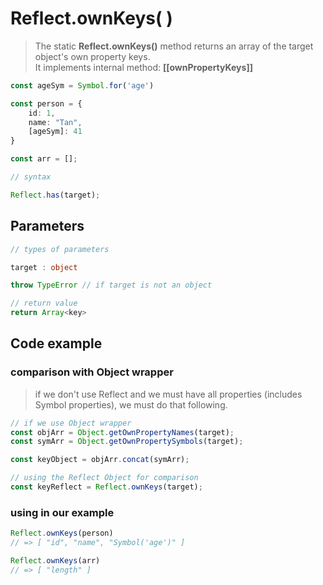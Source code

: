 # Reflect.ownKeys( )

> The static **Reflect.ownKeys()** method returns an array of the target object's own property keys.  
> It implements internal method:  **[[ownPropertyKeys]]**

```ts
const ageSym = Symbol.for('age')

const person = {
    id: 1,
    name: "Tan",
    [ageSym]: 41
}

const arr = [];

// syntax

Reflect.has(target);
```

## Parameters

```ts
// types of parameters

target : object

throw TypeError // if target is not an object

// return value
return Array<key>
```

## Code example

### comparison with Object wrapper

> if we don't use Reflect and we must have all properties (includes Symbol properties), we must do that following.

```ts
// if we use Object wrapper
const objArr = Object.getOwnPropertyNames(target);
const symArr = Object.getOwnPropertySymbols(target);

const keyObject = objArr.concat(symArr);

// using the Reflect Object for comparison
const keyReflect = Reflect.ownKeys(target);
```

### using in our example

```ts
Reflect.ownKeys(person)
// => [ "id", "name", "Symbol('age')" ]

Reflect.ownKeys(arr)
// => [ "length" ]
```
